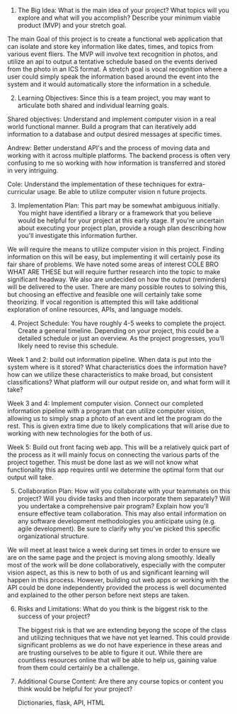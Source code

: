 1. The Big Idea: What is the main idea of your project? What topics will you explore and what will you accomplish? Describe your minimum viable product (MVP) and your stretch goal.

  The main Goal of this project is to create a functional web application that can isolate and store key information like dates, times, and topics from various event fliers. The MVP will involve text recognition in photos, and utilize an api to output a tentative schedule based on the events derived from the photo in an ICS format. A stretch goal is vocal recognition where a user could simply speak the information based around the event into the system and it would automatically store the information in a schedule.

2. Learning Objectives: Since this is a team project, you may want to articulate both shared and individual learning goals.

Shared objectives: Understand and implement computer vision in a real world functional manner. Build a program that can iteratively add information to a database and output desired messages at specific times.

Andrew: Better understand API's and the process of moving data and working with it across multiple platforms. The backend process is often very confusing to me so working with how information is transferred and stored in very intriguing.

Cole: Understand the implementation of these techniques for extra-curricular usage. Be able to utilize computer vision n future projects.

3. Implementation Plan: This part may be somewhat ambiguous initially. You might have identified a library or a framework that you believe would be helpful for your project at this early stage. If you're uncertain about executing your project plan, provide a rough plan describing how you'll investigate this information further.

  We will require the means to utilize computer vision in this project. Finding information on this will be easy, but implementing it will certainly pose its fair share of problems. We have noted some areas of interest COLE BRO WHAT ARE THESE but will require further research into the topic to make significant headway. We also are undecided on how the output (reminders) will be delivered to the user. There are many possible routes to solving this, but choosing an effective and feasible one will certainly take some theorizing. If vocal regonition is attempted this will take additional exploration of online resources, APIs, and language models.

4. Project Schedule: You have roughly 4-5 weeks to complete the project. Create a general timeline. Depending on your project, this could be a detailed schedule or just an overview. As the project progresses, you’ll likely need to revise this schedule.

Week 1 and 2: build out information pipeline. When data is put into the system where is it stored? What characteristics does the information have? how can we utilize these characteristics to make broad, but consistent classifications? What platform will our output reside on, and  what form will it take?

Week 3 and 4: Implement computer vision. Connect our completed information pipeline with a program that can utilize computer vision, allowing us to simply snap a photo of an event and let the program do the rest. This is given extra time due to likely complications that will arise due to working with new technologies for the both of us. 

Week 5: Build out front facing web app. This will be a relatively quick part of the process as it will mainly focus on connecting the various parts of the project together. This must be done last as we will not know what functionality this app requires until we determine the optimal form that our output will take.

5. Collaboration Plan: How will you collaborate with your teammates on this project? Will you divide tasks and then incorporate them separately? Will you undertake a comprehensive pair program? Explain how you'll ensure effective team collaboration. This may also entail information on any software development methodologies you anticipate using (e.g. agile development). Be sure to clarify why you've picked this specific organizational structure.

  We will meet at least twice a week during set times in order to ensure we are on the same page and the project is moving along smoothly. Ideally most of the work will be done collaboratively, especially with the computer vision aspect, as this is new to both of us and significant learning will happen in this process. However, building out web apps or working with the API could be done independently provided the process is well documented and explained to the other person before next steps are taken.

6. Risks and Limitations: What do you think is the biggest risk to the success of your project?

   The biggest risk is that we are extending beyong the scope of the class and utilizing techniques that we have not yet learned. This could provide significant problems as we do not have experience in these areas and are trusting ourselves to be able to figure it out. While there are countless resources online that will be able to help us, gaining value from them could certainly be a challenge.


7. Additional Course Content: Are there any course topics or content you think would be helpful for your project?

    Dictionaries, flask, API, HTML
